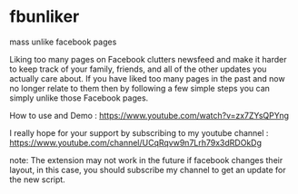 # fbunliker
mass unlike facebook pages

Liking too many pages on Facebook clutters newsfeed and make it harder to keep track of your family, friends, and all of the other updates you actually care about. If you have liked too many pages in the past and now no longer relate to them then by following a few simple steps you can simply unlike those Facebook pages.

How to use and Demo : https://www.youtube.com/watch?v=zx7ZYsQPYng

I really hope for your support by subscribing to my youtube channel : https://www.youtube.com/channel/UCqRqvw9n7Lrh79x3dRDOkDg

note: The extension may not work in the future if facebook changes their layout, in this case, you should subscribe my channel to get an update for the new script.